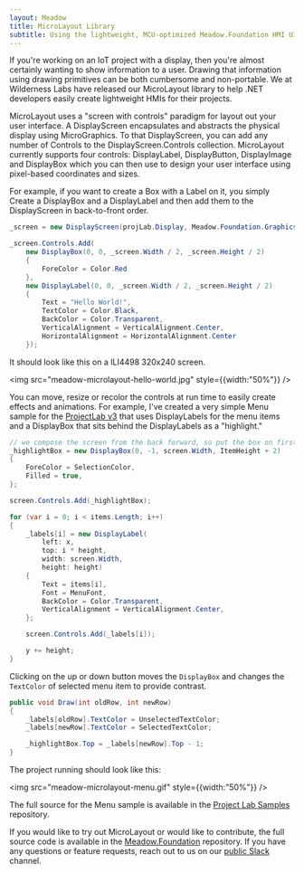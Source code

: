 ```yaml
---
layout: Meadow
title: MicroLayout Library
subtitle: Using the lightweight, MCU-optimized Meadow.Foundation HMI UI library with Meadow.
---
```


If you're working on an IoT project with a display, then you're almost certainly wanting to show information to a user. Drawing that information using drawing primitives can be both cumbersome and non-portable. We at Wilderness Labs have released our MicroLayout library to help .NET developers easily create lightweight HMIs for their projects.

MicroLayout uses a "screen with controls" paradigm for layout out your user interface. A DisplayScreen encapsulates and abstracts the physical display using MicroGraphics. To that DisplayScreen, you can add any number of Controls to the DisplayScreen.Controls collection. MicroLayout currently supports four controls: DisplayLabel, DisplayButton, DisplayImage and DisplayBox which you can then use to design your user interface using pixel-based coordinates and sizes.

For example, if you want to create a Box with a Label on it, you simply Create a DisplayBox and a DisplayLabel and then add them to the DisplayScreen in back-to-front order.

```csharp
_screen = new DisplayScreen(projLab.Display, Meadow.Foundation.Graphics.RotationType._270Degrees);

_screen.Controls.Add(
    new DisplayBox(0, 0, _screen.Width / 2, _screen.Height / 2)
    {
        ForeColor = Color.Red
    },
    new DisplayLabel(0, 0, _screen.Width / 2, _screen.Height / 2)
    {
        Text = "Hello World!",
        TextColor = Color.Black,
        BackColor = Color.Transparent,
        VerticalAlignment = VerticalAlignment.Center,
        HorizontalAlignment = HorizontalAlignment.Center
    });
```
It should look like this on a ILI4498 320x240 screen.

<img src="meadow-microlayout-hello-world.jpg" style={{width:"50%"}} />

You can move, resize or recolor the controls at run time to easily create effects and animations. For example, I've created a very simple Menu sample for the [ProjectLab v3](https://store.wildernesslabs.co/collections/frontpage/products/project-lab-board) that uses DisplayLabels for the menu items and a DisplayBox that sits behind the DisplayLabels as a "highlight."

```csharp
// we compose the screen from the back forward, so put the box on first
_highlightBox = new DisplayBox(0, -1, screen.Width, ItemHeight + 2)
{
    ForeColor = SelectionColor,
    Filled = true,
};

screen.Controls.Add(_highlightBox);

for (var i = 0; i < items.Length; i++)
{
    _labels[i] = new DisplayLabel(
        left: x,
        top: i * height,
        width: screen.Width,
        height: height)
    {
        Text = items[i],
        Font = MenuFont,
        BackColor = Color.Transparent,
        VerticalAlignment = VerticalAlignment.Center,
    };

    screen.Controls.Add(_labels[i]);

    y += height;
}
```

Clicking on the up or down button moves the `DisplayBox` and changes the `TextColor` of selected menu item to provide contrast.

```csharp
public void Draw(int oldRow, int newRow)
{
    _labels[oldRow].TextColor = UnselectedTextColor;
    _labels[newRow].TextColor = SelectedTextColor;

    _highlightBox.Top = _labels[newRow].Top - 1;
}
```

The project running should look like this:

<img src="meadow-microlayout-menu.gif" style={{width:"50%"}} />

The full source for the Menu sample is available in the [Project Lab Samples](https://github.com/WildernessLabs/Meadow.ProjectLab.Samples) repository.

If you would like to try out MicroLayout or would like to contribute, the full source code is available in the [Meadow.Foundation](https://github.com/WildernessLabs/Meadow.Foundation) repository. If you have any questions or feature requests, reach out to us on our [public Slack](http://slackinvite.wildernesslabs.co/) channel.